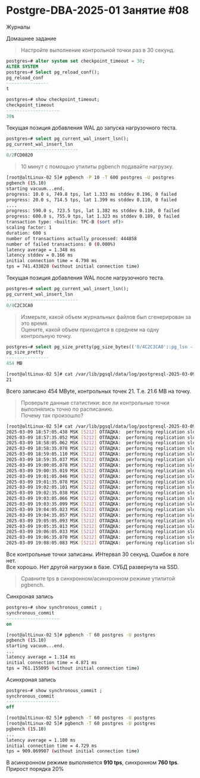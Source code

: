 # Postgre-DBA-2025-01 Занятие #08
Журналы

Домашнее задание

>Настройте выполнение контрольной точки раз в 30 секунд.
   ```sql
postgres=# alter system set checkpoint_timeout = 30;
ALTER SYSTEM
postgres=# Select pg_reload_conf();
 pg_reload_conf
----------------
 t

postgres=# show checkpoint_timeout;
 checkpoint_timeout
--------------------
 30s
   ```
Текущая позиция добавления WAL до запуска нагрузочного теста.
   ```sql
postgres=# select pg_current_wal_insert_lsn();
 pg_current_wal_insert_lsn
---------------------------
 0/2FCD0820
   ```
>10 минут c помощью утилиты pgbench подавайте нагрузку.
   ```sh
[root@altLinux-02 5]# pgbench -P 10 -T 600 postgres -U postgres
pgbench (15.10)
starting vacuum...end.
progress: 10.0 s, 749.8 tps, lat 1.333 ms stddev 0.196, 0 failed
progress: 20.0 s, 714.5 tps, lat 1.399 ms stddev 0.110, 0 failed
....
progress: 590.0 s, 723.5 tps, lat 1.382 ms stddev 0.110, 0 failed
progress: 600.0 s, 755.9 tps, lat 1.323 ms stddev 0.189, 0 failed
transaction type: <builtin: TPC-B (sort of)>
scaling factor: 1
duration: 600 s
number of transactions actually processed: 444858
number of failed transactions: 0 (0.000%)
latency average = 1.348 ms
latency stddev = 0.166 ms
initial connection time = 4.798 ms
tps = 741.433828 (without initial connection time)
   ```
Текущая позиция добавления WAL после нагрузочного теста.
   ```sql
postgres=# select pg_current_wal_insert_lsn();
 pg_current_wal_insert_lsn
---------------------------
 0/4C2C3CA0
   ```
>Измерьте, какой объем журнальных файлов был сгенерирован за это время.    
Оцените, какой объем приходится в среднем на одну контрольную точку.
   ```sql
postgres=# select pg_size_pretty(pg_size_bytes(('0/4C2C3CA0'::pg_lsn - '0/2FCD0820'::pg_lsn)::text));
 pg_size_pretty
----------------
 454 MB
   ```
   ```sh
[root@altLinux-02 5]# cat /var/lib/pgsql/data/log/postgresql-2025-03-09_145516.log | grep -c 'slot checkpoint'
21
   ```
Всего записано 454 MByte, контрольных точек 21. Т.е. 21.6 МB на точку.
> Проверьте данные статистики: все ли контрольные точки выполнялись точно по расписанию.    
Почему так произошло?
   ```sh
[root@altLinux-02 5]# cat /var/lib/pgsql/data/log/postgresql-2025-03-09_145516.log | grep 'slot checkpoint'
2025-03-09 18:57:05.438 MSK [5212] ОТЛАДКА:  performing replication slot checkpoint
2025-03-09 18:57:35.052 MSK [5212] ОТЛАДКА:  performing replication slot checkpoint
2025-03-09 18:58:05.062 MSK [5212] ОТЛАДКА:  performing replication slot checkpoint
2025-03-09 18:58:35.078 MSK [5212] ОТЛАДКА:  performing replication slot checkpoint
2025-03-09 18:59:05.110 MSK [5212] ОТЛАДКА:  performing replication slot checkpoint
2025-03-09 18:59:35.037 MSK [5212] ОТЛАДКА:  performing replication slot checkpoint
2025-03-09 19:00:05.078 MSK [5212] ОТЛАДКА:  performing replication slot checkpoint
2025-03-09 19:00:35.019 MSK [5212] ОТЛАДКА:  performing replication slot checkpoint
2025-03-09 19:01:05.046 MSK [5212] ОТЛАДКА:  performing replication slot checkpoint
2025-03-09 19:01:35.078 MSK [5212] ОТЛАДКА:  performing replication slot checkpoint
2025-03-09 19:02:05.101 MSK [5212] ОТЛАДКА:  performing replication slot checkpoint
2025-03-09 19:02:35.038 MSK [5212] ОТЛАДКА:  performing replication slot checkpoint
2025-03-09 19:03:05.066 MSK [5212] ОТЛАДКА:  performing replication slot checkpoint
2025-03-09 19:03:35.099 MSK [5212] ОТЛАДКА:  performing replication slot checkpoint
2025-03-09 19:04:05.023 MSK [5212] ОТЛАДКА:  performing replication slot checkpoint
2025-03-09 19:04:35.057 MSK [5212] ОТЛАДКА:  performing replication slot checkpoint
2025-03-09 19:05:05.093 MSK [5212] ОТЛАДКА:  performing replication slot checkpoint
2025-03-09 19:05:35.013 MSK [5212] ОТЛАДКА:  performing replication slot checkpoint
2025-03-09 19:06:05.033 MSK [5212] ОТЛАДКА:  performing replication slot checkpoint
2025-03-09 19:06:35.070 MSK [5212] ОТЛАДКА:  performing replication slot checkpoint
2025-03-09 19:08:05.083 MSK [5212] ОТЛАДКА:  performing replication slot checkpoint
   ```
Все контрольные точки записаны. ИНтервал 30 секунд. Ошибок в логе нет.    
Все хорошо. Нет другой нагрузки в базе. СУБД развернута на SSD.
> Сравните tps в синхронном/асинхронном режиме утилитой pgbench.

Синхроная запись
   ```sql
postgres=# show synchronous_commit ;
 synchronous_commit
--------------------
 on
   ```
   ```sh
[root@altLinux-02 5]# pgbench -T 60 postgres -U postgres
pgbench (15.10)
starting vacuum...end.
...
latency average = 1.314 ms
initial connection time = 4.871 ms
tps = 761.155095 (without initial connection time)

   ```
Aсинхроная запись
   ```sql
postgres=# show synchronous_commit ;
 synchronous_commit
--------------------
 off
   ```
   ```sh
[root@altLinux-02 5]# pgbench -T 60 postgres -U postgres
[root@altLinux-02 5]# pgbench -T 60 postgres -U postgres
pgbench (15.10)
...
latency average = 1.100 ms
initial connection time = 4.729 ms
tps = 909.069907 (without initial connection time)
   ```
В асинхронном режиме выполняется **910 tps**, синхронном **760 tps**. Прирост порядка 20%

